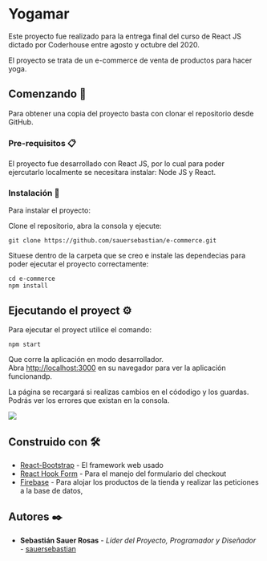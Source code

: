 # Yogamar

Este proyecto fue realizado para la entrega final del curso de React JS dictado por Coderhouse entre agosto y octubre del 2020.

El proyecto se trata de un e-commerce de venta de productos para hacer yoga.


## Comenzando 🚀

Para obtener una copia del proyecto basta con clonar el repositorio desde GitHub.



### Pre-requisitos 📋

El proyecto fue desarrollado con React JS, por lo cual para poder ejercutarlo localmente se necesitara instalar: Node JS y React.



### Instalación 🔧

Para instalar el proyecto:

Clone el repositorio, abra la consola y ejecute:

```
git clone https://github.com/sauersebastian/e-commerce.git
```

Situese dentro de la carpeta que se creo e instale las dependecias para poder ejecutar el proyecto correctamente:

```
cd e-commerce
npm install
```



## Ejecutando el proyect ⚙️

Para ejecutar el proyect utilice el comando:

```
npm start
```

Que corre la aplicación en modo desarrollador.<br />
Abra [http://localhost:3000](http://localhost:3000) en su navegador para ver la aplicación funcionandp.

La página se recargará si realizas cambios en el códodigo y los guardas.<br />
Podrás ver los errores que existan en la consola.


![](https://github.com/sauersebastian/e-commerce/blob/master/src/assets/final.gif)




## Construido con 🛠️

* [React-Bootstrap](https://react-bootstrap.github.io/) - El framework web usado
* [React Hook Form](https://react-hook-form.com/) - Para el manejo del formulario del checkout
* [Firebase](firebase.google.com/) - Para alojar los productos de la tienda y realizar las peticiones a la base de datos,



## Autores ✒️

* **Sebastián Sauer Rosas** - *Líder del Proyecto, Programador y Diseñador* - [sauersebastian](https://github.com/sauersebastian)






